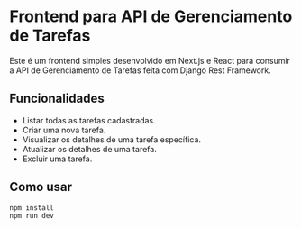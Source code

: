 # Frontend para API de Gerenciamento de Tarefas

Este é um frontend simples desenvolvido em Next.js e React para consumir a API de Gerenciamento de Tarefas feita com Django Rest Framework.

## Funcionalidades

- Listar todas as tarefas cadastradas.
- Criar uma nova tarefa.
- Visualizar os detalhes de uma tarefa específica.
- Atualizar os detalhes de uma tarefa.
- Excluir uma tarefa.

## Como usar
   ```bash
   npm install 
   npm run dev
 ```

